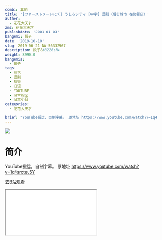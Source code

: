 ```yaml
---
combi: 其他
title: '[ファーストフードにて] うしろシティ [中字] 短剧（后街城市 在快餐店）'
author:
  - 花花大天才
zmz: 花花大天才
publishdate: '2001-01-03'
bangumi: 段子
date: '2019-10-10'
slug: 2019-06-21-NA-56332967
description: 段子&#8226;NA
weight: 8990.0
bangumis:
  - 段子
tags:
  - 综艺
  - 短剧
  - 搞笑
  - 日语
  - YOUTUBE
  - 日本综艺
  - 日本小品
categories:
  - 花花大天才

brief: "YouTube搬运，自制字幕。 原地址 https://www.youtube.com/watch?v=1q4srcteu5Y"
---
```

![](https://raw.githubusercontent.com/tcgriffith/owaraisite/master/static/tmpimg/f6e00a5221cb8920c200c8c200dd6b0bc49ce101.jpg.480.jpg)
# 简介  
YouTube搬运，自制字幕。
原地址  https://www.youtube.com/watch?v=1q4srcteu5Y  

[去B站观看](https://www.bilibili.com/video/av56332967/)
<div class ="resp-container"><iframe class="testiframe" src="//player.bilibili.com/player.html?aid=56332967"", scrolling="no", allowfullscreen="true" > </iframe></div> 
